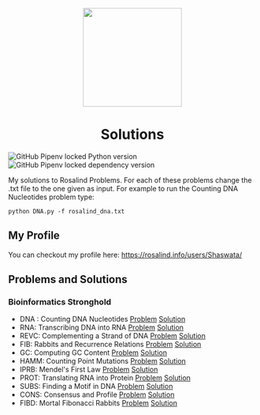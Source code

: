 
<p align="center">
  <img src="https://compeau.cbd.cmu.edu/wp-content/uploads/2016/08/rosalindlogo.jpg" width="200"/>
</p>
<h1 align=center>Solutions</h1>

![GitHub Pipenv locked Python version](https://img.shields.io/github/pipenv/locked/python-version/ShaswataRoy/Rosalind)
![GitHub Pipenv locked dependency version](https://img.shields.io/github/pipenv/locked/dependency-version/ShaswataRoy/Rosalind/biopython)

My solutions to Rosalind Problems. For each of these problems change the .txt file to the one given as input. For example to run the Counting DNA Nucleotides problem type:

`python DNA.py -f rosalind_dna.txt`


## My Profile
You can checkout my profile here: https://rosalind.info/users/Shaswata/

## Problems and Solutions

### Bioinformatics Stronghold

- DNA : Counting DNA Nucleotides [Problem](https://rosalind.info/problems/dna/) [Solution](https://github.com/ShaswataRoy/Rosalind/tree/main/Counting%20DNA%20Nucleotides)
- RNA: Transcribing DNA into RNA [Problem](https://rosalind.info/problems/rna/) [Solution](https://github.com/ShaswataRoy/Rosalind/tree/main/Transcribing%20DNA%20to%20RNA)
- REVC: Complementing a Strand of DNA [Problem](https://rosalind.info/problems/revc/) [Solution](https://github.com/ShaswataRoy/Rosalind/tree/main/Complementing%20a%20Strand%20of%20DNA)
- FIB: Rabbits and Recurrence Relations [Problem](https://rosalind.info/problems/fib/) [Solution](https://github.com/ShaswataRoy/Rosalind/tree/main/Rabbits%20and%20Recurrence%20Relations)
- GC: Computing GC Content [Problem](https://rosalind.info/problems/gc/) [Solution](https://github.com/ShaswataRoy/Rosalind/tree/main/Computing%20GC%20Content)
- HAMM: Counting Point Mutations [Problem](https://rosalind.info/problems/hamm/) [Solution](https://github.com/ShaswataRoy/Rosalind/tree/main/Counting%20Point%20Mutations)
- IPRB: Mendel's First Law [Problem](https://rosalind.info/problems/iprb/) [Solution](https://github.com/ShaswataRoy/Rosalind/tree/main/Mendel's%20First%20Law)
- PROT: Translating RNA into Protein [Problem](https://rosalind.info/problems/prot/) [Solution](https://github.com/ShaswataRoy/Rosalind/tree/main/Translating%20RNA%20into%20Protein)
- SUBS: Finding a Motif in DNA [Problem](https://rosalind.info/problems/subs/) [Solution](https://github.com/ShaswataRoy/Rosalind/tree/main/Finding%20a%20Motif%20in%20DNA)
- CONS: Consensus and Profile [Problem](https://rosalind.info/problems/cons/) [Solution](https://github.com/ShaswataRoy/Rosalind/tree/main/Consensus%20and%20Profile)
- FIBD: Mortal Fibonacci Rabbits [Problem](https://rosalind.info/problems/fibd/) [Solution](https://github.com/ShaswataRoy/Rosalind/tree/main/Mortal%20Fibonacci%20Rabbits)

